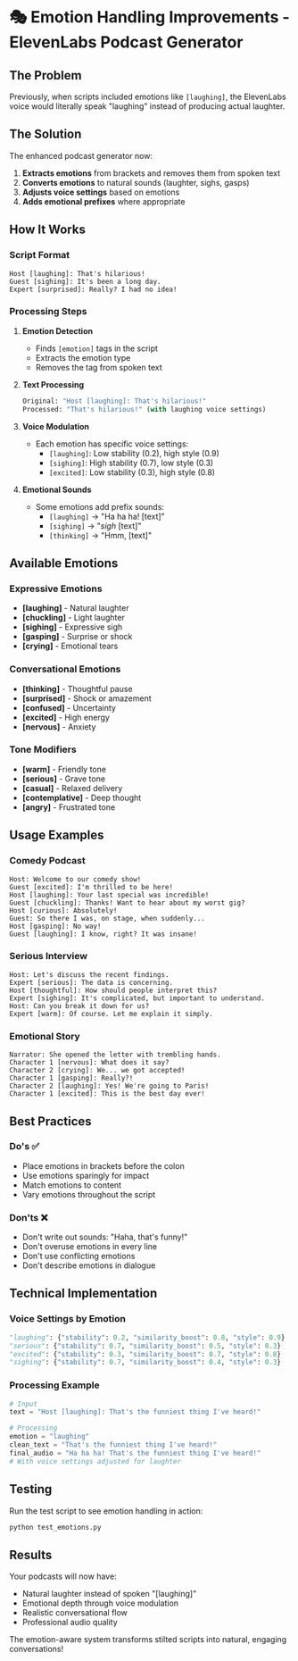 # 🎭 Emotion Handling Improvements - ElevenLabs Podcast Generator

## The Problem

Previously, when scripts included emotions like `[laughing]`, the ElevenLabs voice would literally speak "laughing" instead of producing actual laughter.

## The Solution

The enhanced podcast generator now:
1. **Extracts emotions** from brackets and removes them from spoken text
2. **Converts emotions** to natural sounds (laughter, sighs, gasps)
3. **Adjusts voice settings** based on emotions
4. **Adds emotional prefixes** where appropriate

## How It Works

### Script Format
```
Host [laughing]: That's hilarious!
Guest [sighing]: It's been a long day.
Expert [surprised]: Really? I had no idea!
```

### Processing Steps

1. **Emotion Detection**
   - Finds `[emotion]` tags in the script
   - Extracts the emotion type
   - Removes the tag from spoken text

2. **Text Processing**
   ```python
   Original: "Host [laughing]: That's hilarious!"
   Processed: "That's hilarious!" (with laughing voice settings)
   ```

3. **Voice Modulation**
   - Each emotion has specific voice settings:
     - `[laughing]`: Low stability (0.2), high style (0.9)
     - `[sighing]`: High stability (0.7), low style (0.3)
     - `[excited]`: Low stability (0.3), high style (0.8)

4. **Emotional Sounds**
   - Some emotions add prefix sounds:
     - `[laughing]` → "Ha ha ha! [text]"
     - `[sighing]` → "*sigh* [text]"
     - `[thinking]` → "Hmm, [text]"

## Available Emotions

### Expressive Emotions
- **[laughing]** - Natural laughter
- **[chuckling]** - Light laughter
- **[sighing]** - Expressive sigh
- **[gasping]** - Surprise or shock
- **[crying]** - Emotional tears

### Conversational Emotions
- **[thinking]** - Thoughtful pause
- **[surprised]** - Shock or amazement
- **[confused]** - Uncertainty
- **[excited]** - High energy
- **[nervous]** - Anxiety

### Tone Modifiers
- **[warm]** - Friendly tone
- **[serious]** - Grave tone
- **[casual]** - Relaxed delivery
- **[contemplative]** - Deep thought
- **[angry]** - Frustrated tone

## Usage Examples

### Comedy Podcast
```
Host: Welcome to our comedy show!
Guest [excited]: I'm thrilled to be here!
Host [laughing]: Your last special was incredible!
Guest [chuckling]: Thanks! Want to hear about my worst gig?
Host [curious]: Absolutely!
Guest: So there I was, on stage, when suddenly...
Host [gasping]: No way!
Guest [laughing]: I know, right? It was insane!
```

### Serious Interview
```
Host: Let's discuss the recent findings.
Expert [serious]: The data is concerning.
Host [thoughtful]: How should people interpret this?
Expert [sighing]: It's complicated, but important to understand.
Host: Can you break it down for us?
Expert [warm]: Of course. Let me explain it simply.
```

### Emotional Story
```
Narrator: She opened the letter with trembling hands.
Character 1 [nervous]: What does it say?
Character 2 [crying]: We... we got accepted!
Character 1 [gasping]: Really?!
Character 2 [laughing]: Yes! We're going to Paris!
Character 1 [excited]: This is the best day ever!
```

## Best Practices

### Do's ✅
- Place emotions in brackets before the colon
- Use emotions sparingly for impact
- Match emotions to content
- Vary emotions throughout the script

### Don'ts ❌
- Don't write out sounds: "Haha, that's funny!"
- Don't overuse emotions in every line
- Don't use conflicting emotions
- Don't describe emotions in dialogue

## Technical Implementation

### Voice Settings by Emotion
```python
"laughing": {"stability": 0.2, "similarity_boost": 0.8, "style": 0.9}
"serious": {"stability": 0.7, "similarity_boost": 0.5, "style": 0.3}
"excited": {"stability": 0.3, "similarity_boost": 0.7, "style": 0.8}
"sighing": {"stability": 0.7, "similarity_boost": 0.4, "style": 0.3}
```

### Processing Example
```python
# Input
text = "Host [laughing]: That's the funniest thing I've heard!"

# Processing
emotion = "laughing"
clean_text = "That's the funniest thing I've heard!"
final_audio = "Ha ha ha! That's the funniest thing I've heard!"
# With voice settings adjusted for laughter
```

## Testing

Run the test script to see emotion handling in action:
```bash
python test_emotions.py
```

## Results

Your podcasts will now have:
- Natural laughter instead of spoken "[laughing]"
- Emotional depth through voice modulation
- Realistic conversational flow
- Professional audio quality

The emotion-aware system transforms stilted scripts into natural, engaging conversations!